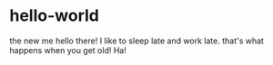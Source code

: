 # hello-world
the new me
hello there!
I like to sleep late and work late.
that's what happens when you get old! Ha!
